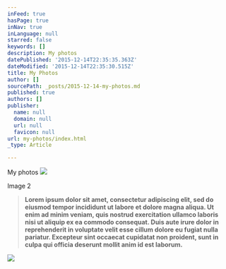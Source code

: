 ```yaml
---
inFeed: true
hasPage: true
inNav: true
inLanguage: null
starred: false
keywords: []
description: My photos
datePublished: '2015-12-14T22:35:35.363Z'
dateModified: '2015-12-14T22:35:30.515Z'
title: My Photos
author: []
sourcePath: _posts/2015-12-14-my-photos.md
published: true
authors: []
publisher:
  name: null
  domain: null
  url: null
  favicon: null
url: my-photos/index.html
_type: Article

---
```

My photos
![](https://s3-us-west-2.amazonaws.com/the-grid-img/p/9cc61b615fee1cdebba5bfb56ccdd8c8490455ba.jpg)

Image 2

> **Lorem ipsum dolor sit amet, consectetur adipiscing elit, sed do eiusmod tempor incididunt ut labore et dolore magna aliqua. Ut enim ad minim veniam, quis nostrud exercitation ullamco laboris nisi ut aliquip ex ea commodo consequat. Duis aute irure dolor in reprehenderit in voluptate velit esse cillum dolore eu fugiat nulla pariatur. Excepteur sint occaecat cupidatat non proident, sunt in culpa qui officia deserunt mollit anim id est laborum.**

![](https://s3-us-west-2.amazonaws.com/the-grid-img/p/884f47a93189de34d413c62ce76fd345d50069a1.jpg)